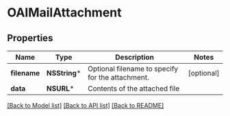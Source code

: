 # OAIMailAttachment

## Properties
Name | Type | Description | Notes
------------ | ------------- | ------------- | -------------
**filename** | **NSString*** | Optional filename to specify for the attachment. | [optional] 
**data** | **NSURL*** | Contents of the attached file | 

[[Back to Model list]](../README.md#documentation-for-models) [[Back to API list]](../README.md#documentation-for-api-endpoints) [[Back to README]](../README.md)



